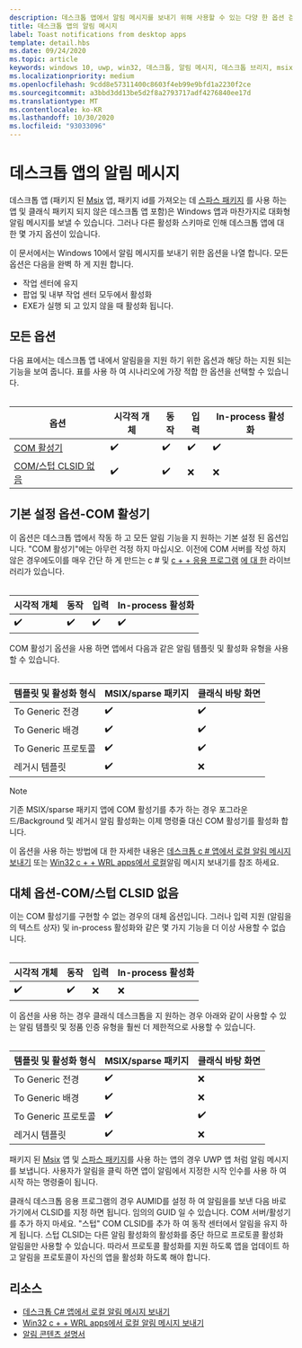 ```yaml
---
description: 데스크톱 앱에서 알림 메시지를 보내기 위해 사용할 수 있는 다양 한 옵션 검색
title: 데스크톱 앱의 알림 메시지
label: Toast notifications from desktop apps
template: detail.hbs
ms.date: 09/24/2020
ms.topic: article
keywords: windows 10, uwp, win32, 데스크톱, 알림 메시지, 데스크톱 브리지, msix, 스파스 패키지, 알림을 전송 옵션, com 서버, com 활성기, com, 가짜 com, com 없음, com 없음, 알림 전송
ms.localizationpriority: medium
ms.openlocfilehash: 9cdd8e57311400c8603f4eb99e9bfd1a2230f2ce
ms.sourcegitcommit: a3bbd3dd13be5d2f8a2793717adf4276840ee17d
ms.translationtype: MT
ms.contentlocale: ko-KR
ms.lasthandoff: 10/30/2020
ms.locfileid: "93033096"
---
```

# <a name="toast-notifications-from-desktop-apps"></a>데스크톱 앱의 알림 메시지

데스크톱 앱 (패키지 된 [Msix](/windows/msix/desktop/source-code-overview) 앱, 패키지 id를 가져오는 데 [스파스 패키지](/windows/apps/desktop/modernize/grant-identity-to-nonpackaged-apps) 를 사용 하는 앱 및 클래식 패키지 되지 않은 데스크톱 앱 포함)은 Windows 앱과 마찬가지로 대화형 알림 메시지를 보낼 수 있습니다. 그러나 다른 활성화 스키마로 인해 데스크톱 앱에 대 한 몇 가지 옵션이 있습니다.

이 문서에서는 Windows 10에서 알림 메시지를 보내기 위한 옵션을 나열 합니다. 모든 옵션은 다음을 완벽 하 게 지원 합니다.

* 작업 센터에 유지
* 팝업 및 내부 작업 센터 모두에서 활성화
* EXE가 실행 되 고 있지 않을 때 활성화 됩니다.

## <a name="all-options"></a>모든 옵션

다음 표에서는 데스크톱 앱 내에서 알림을을 지원 하기 위한 옵션과 해당 하는 지원 되는 기능을 보여 줍니다. 표를 사용 하 여 시나리오에 가장 적합 한 옵션을 선택할 수 있습니다.<br/><br/>

| 옵션 | 시각적 개체 | 동작 | 입력 | In-process 활성화 |
| -- | -- | -- | -- | -- |
| [COM 활성기](#preferred-option---com-activator) | ✔️ | ✔️ | ✔️ | ✔️ |
| [COM/스텁 CLSID 없음](#alternative-option---no-com--stub-clsid) | ✔️ | ✔️ | ❌ | ❌ |


## <a name="preferred-option---com-activator"></a>기본 설정 옵션-COM 활성기

이 옵션은 데스크톱 앱에서 작동 하 고 모든 알림 기능을 지 원하는 기본 설정 된 옵션입니다. "COM 활성기"에는 아무런 걱정 하지 마십시오. 이전에 COM 서버를 작성 하지 않은 경우에도이를 매우 간단 하 게 만드는 c # 및 [c + + 응용 프로그램](send-local-toast-desktop-cpp-wrl.md) [에 대 한](send-local-toast-desktop.md) 라이브러리가 있습니다.<br/><br/>

| 시각적 개체 | 동작 | 입력 | In-process 활성화 |
| -- | -- | -- | -- |
| ✔️ | ✔️ | ✔️ | ✔️ |

COM 활성기 옵션을 사용 하면 앱에서 다음과 같은 알림 템플릿 및 활성화 유형을 사용할 수 있습니다.<br/><br/>

| 템플릿 및 활성화 형식 | MSIX/sparse 패키지 | 클래식 바탕 화면 |
| -- | -- | -- |
| To Generic 전경 | ✔️ | ✔️ |
| To Generic 배경 | ✔️ | ✔️ |
| To Generic 프로토콜 | ✔️ | ✔️ |
| 레거시 템플릿 | ✔️ | ❌ |

> [!NOTE]
> 기존 MSIX/sparse 패키지 앱에 COM 활성기를 추가 하는 경우 포그라운드/Background 및 레거시 알림 활성화는 이제 명령줄 대신 COM 활성기를 활성화 합니다.

이 옵션을 사용 하는 방법에 대 한 자세한 내용은 [데스크톱 c # 앱에서 로컬 알림 메시지 보내기](send-local-toast-desktop.md) 또는 [Win32 c + + WRL apps에서 로컬](send-local-toast-desktop-cpp-wrl.md)알림 메시지 보내기를 참조 하세요.


## <a name="alternative-option---no-com--stub-clsid"></a>대체 옵션-COM/스텁 CLSID 없음

이는 COM 활성기를 구현할 수 없는 경우의 대체 옵션입니다. 그러나 입력 지원 (알림을의 텍스트 상자) 및 in-process 활성화와 같은 몇 가지 기능을 더 이상 사용할 수 없습니다.<br/><br/>

| 시각적 개체 | 동작 | 입력 | In-process 활성화 |
| -- | -- | -- | -- |
| ✔️ | ✔️ | ❌ | ❌ |

이 옵션을 사용 하는 경우 클래식 데스크톱을 지 원하는 경우 아래와 같이 사용할 수 있는 알림 템플릿 및 정품 인증 유형을 훨씬 더 제한적으로 사용할 수 있습니다.<br/><br/>

| 템플릿 및 활성화 형식 | MSIX/sparse 패키지 | 클래식 바탕 화면 |
| -- | -- | -- |
| To Generic 전경 | ✔️ | ❌ |
| To Generic 배경 | ✔️ | ❌ |
| To Generic 프로토콜 | ✔️ | ✔️ |
| 레거시 템플릿 | ✔️ | ❌ |

패키지 된 [Msix](/windows/msix/desktop/source-code-overview) 앱 및 [스파스 패키지](/windows/apps/desktop/modernize/grant-identity-to-nonpackaged-apps)를 사용 하는 앱의 경우 UWP 앱 처럼 알림 메시지를 보냅니다. 사용자가 알림을 클릭 하면 앱이 알림에서 지정한 시작 인수를 사용 하 여 시작 하는 명령줄이 됩니다.

클래식 데스크톱 응용 프로그램의 경우 AUMID를 설정 하 여 알림을를 보낸 다음 바로 가기에서 CLSID를 지정 하면 됩니다. 임의의 GUID 일 수 있습니다. COM 서버/활성기를 추가 하지 마세요. "스텁" COM CLSID를 추가 하 여 동작 센터에서 알림을 유지 하 게 됩니다. 스텁 CLSID는 다른 알림 활성화의 활성화를 중단 하므로 프로토콜 활성화 알림을만 사용할 수 있습니다. 따라서 프로토콜 활성화를 지원 하도록 앱을 업데이트 하 고 알림을 프로토콜이 자신의 앱을 활성화 하도록 해야 합니다.


## <a name="resources"></a>리소스

* [데스크톱 C# 앱에서 로컬 알림 메시지 보내기](send-local-toast-desktop.md)
* [Win32 c + + WRL apps에서 로컬 알림 메시지 보내기](send-local-toast-desktop-cpp-wrl.md)
* [알림 콘텐츠 설명서](adaptive-interactive-toasts.md)
